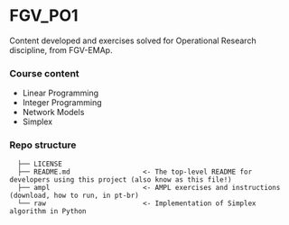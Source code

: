 # FGV_PO1
Content developed and exercises solved for Operational Research discipline, from FGV-EMAp.

### Course content

- Linear Programming
- Integer Programming
- Network Models
- Simplex

### Repo structure

```
  ├── LICENSE
  ├── README.md                  <- The top-level README for developers using this project (also know as this file!)
  ├── ampl                       <- AMPL exercises and instructions (download, how to run, in pt-br)
  └── raw                        <- Implementation of Simplex algorithm in Python
```
